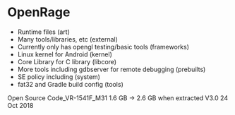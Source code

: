 # OpenRage
- Runtime files (art)
- Many tools/libraries, etc (external)
- Currently only has opengl testing/basic tools (frameworks)
- Linux kernel for Android (kernel)
- Core Library for C library (libcore)
- More tools including gdbserver for remote debugging (prebuilts)
- SE policy including (system)
- fat32 and Gradle build config (tools) 


Open Source Code_VR-1541F_M31
1.6 GB -> 2.6 GB when extracted
V3.0
24 Oct 2018
